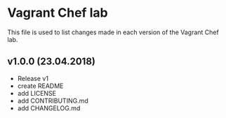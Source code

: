 # Vagrant Chef lab

This file is used to list changes made in each version of the Vagrant Chef lab.

## v1.0.0 (23.04.2018)

- Release v1
- create README
- add LICENSE
- add CONTRIBUTING.md
- add CHANGELOG.md
